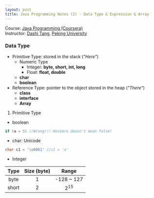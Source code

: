 ```yaml
---
layout: post
title: Java Programming Notes (2) - Data Type & Expression & Array
---
```

Course: [Java Programming (Coursera)](https://class.coursera.org/pkujava-001)  
Instructor: [Dashi Tang](https://www.coursera.org/instructor/~3838), [Peking University](http://english.pku.edu.cn/)

### Data Type
* Primitive Type: stored in the stack (_"Here"_)
  * Numeric Type
    * Integer: **byte, short, int, long**
    * Float: **float, double**
  * **char**
  * **boolean**
* Reference Type: pointer to the object stored in the heap (_"There"_)
  * **class**
  * **interface**
  * **Array**

1. Primitive Type
  * boolean
  
  ```java
  if (a = 5) //Wrong!!! Nonzero doesn't mean false!
  ```
  * char: Unicode
  
  ```java
  char c1 = '\u0061' //c1 = 'a'
  ```
  * Integer

 | Type | Size (byte) | Range |
 | :---: | :---: | :---: |
 | byte | 1 | -128 ~ 127 | 
 | short | 2 | $2^15$ |
  
